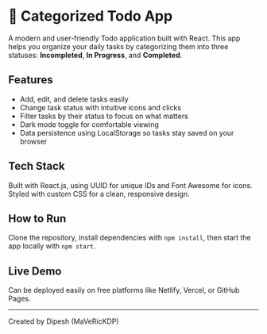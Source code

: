 # 📝 Categorized Todo App

A modern and user-friendly Todo application built with React. This app helps you organize your daily tasks by categorizing them into three statuses: **Incompleted**, **In Progress**, and **Completed**.

## Features

- Add, edit, and delete tasks easily
- Change task status with intuitive icons and clicks
- Filter tasks by their status to focus on what matters
- Dark mode toggle for comfortable viewing
- Data persistence using LocalStorage so tasks stay saved on your browser

## Tech Stack

Built with React.js, using UUID for unique IDs and Font Awesome for icons. Styled with custom CSS for a clean, responsive design.

## How to Run

Clone the repository, install dependencies with `npm install`, then start the app locally with `npm start`.

## Live Demo

Can be deployed easily on free platforms like Netlify, Vercel, or GitHub Pages.

---

Created by Dipesh (MaVeRicKDP)
